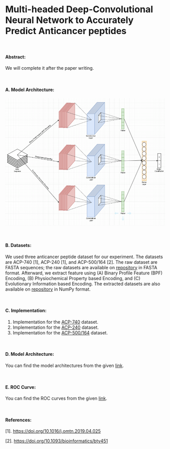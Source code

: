 # Multi-headed Deep-Convolutional Neural Network to Accurately Predict Anticancer peptides

&nbsp;

#### Abstract:
We will complete it after the paper writing.

&nbsp;

#### A. Model Architecture:
<!-- ![Model-Image](https://github.com/mrzResearchArena/ACP/blob/master/CNN-model.png "Multi-headed Deep-CNN") -->
<img src="https://github.com/mrzResearchArena/ACP/blob/master/CNN-model.png" class="center" title="Multi-headed Deep-CNN" width="700" height="400" />

&nbsp;

#### B. Datasets:
We used three anticancer peptide dataset for our experiment. The datasets are ACP-740 [1], ACP-240 [1], and ACP-500/164 [2].
The raw dataset are FASTA sequences; the raw datasets are available on [repository](https://github.com/mrzResearchArena/Anticancer-Peptides-CNN/tree/master/Datasets-FASTA) in FASTA format. Afterward, we extract feature using (A) Binary Profile Feature (BPF) Encoding, (B) Physiochemical Property based Encoding, and (C) Evolutionary Information based Encoding. The extracted datasets are also available on [repository](https://github.com/mrzResearchArena/Anticancer-Peptides-CNN/tree/master/Datasets-NumPy) in NumPy format.

&nbsp;

#### C. Implementation:
1. Implementation for the [ACP-740](https://github.com/mrzResearchArena/Anticancer-Peptides-CNN/blob/master/Codes/ACP-740-ROC.ipynb) dataset.
2. Implementation for the [ACP-240](https://github.com/mrzResearchArena/Anticancer-Peptides-CNN/blob/master/Codes/ACP-240-ROC.ipynb) dataset.
3. Implementation for the [ACP-500/164](https://github.com/mrzResearchArena/Anticancer-Peptides-CNN/blob/master/Codes/ACP-500-164-ROC.ipynb) dataset.

&nbsp;

#### D. Model Architecture:
You can find the model architectures from the given [link](https://github.com/mrzResearchArena/Anticancer-Peptides-CNN/tree/master/Model-Architecture).

&nbsp;

#### E. ROC Curve:
You can find the ROC curves from the given [link](https://github.com/mrzResearchArena/Anticancer-Peptides-CNN/tree/master/ROC-Curve).

&nbsp;

#### References:
[1]. https://doi.org/10.1016/j.omtn.2019.04.025

[2]. https://doi.org/10.1093/bioinformatics/bty451
